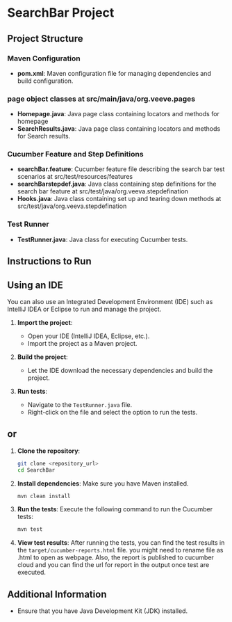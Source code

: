 # SearchBar Project

## Project Structure

### Maven Configuration
- **pom.xml**: Maven configuration file for managing dependencies and build configuration.

### page object classes at src/main/java/org.veeve.pages
- **Homepage.java**: Java page class containing locators and methods for homepage
- **SearchResults.java**: Java page class containing locators and methods for Search results.

### Cucumber Feature and Step Definitions
- **searchBar.feature**: Cucumber feature file describing the search bar test scenarios at src/test/resources/features
- **searchBarstepdef.java**: Java class containing step definitions for the search bar feature at src/test/java/org.veeva.stepdefination
- **Hooks.java**: Java class containing  set up and tearing down methods at src/test/java/org.veeva.stepdefination

### Test Runner
- **TestRunner.java**: Java class for executing Cucumber tests.

## Instructions to Run

## Using an IDE

You can also use an Integrated Development Environment (IDE) such as IntelliJ IDEA or Eclipse to run and manage the project.

1. **Import the project**:
    - Open your IDE (IntelliJ IDEA, Eclipse, etc.).
    - Import the project as a Maven project.

2. **Build the project**:
    - Let the IDE download the necessary dependencies and build the project.

3. **Run tests**:
    - Navigate to the `TestRunner.java` file.
    - Right-click on the file and select the option to run the tests.

## or

1. **Clone the repository**:
    ```sh
    git clone <repository_url>
    cd SearchBar
    ```

2. **Install dependencies**:
    Make sure you have Maven installed.

    ```sh
    mvn clean install
    ```

3. **Run the tests**:
    Execute the following command to run the Cucumber tests:

    ```sh
    mvn test
    ```

4. **View test results**:
    After running the tests, you can find the test results in the `target/cucumber-reports.html` file.
    you might need to rename file as .html to open as webpage.
   Also, the report is published to cucumber cloud and you can find the url for report in the output once test are executed.


## Additional Information

- Ensure that you have Java Development Kit (JDK) installed.
